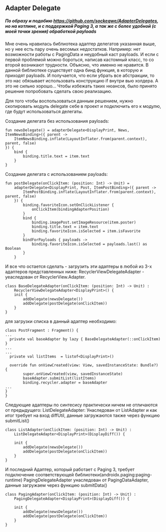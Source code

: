 ## **Adapter Delegate**

##### По образу и подобию https://github.com/sockeqwe/AdapterDelegates, но на котлине, и с поддержкой Paging 3, а так же с более удобной (с моей точки зрения) обработкой payloads

Мне очень нравилась библиотека адаптер делегатов указанная выше, но у нее есть пару очень весомых недостатков. Например: нет возможности работы с PagingData и неудобный каст payloads.
И если с первой проблемой можно бороться, написав кастомный класс, то со второй возникают трудности. 
Объясню, что именно не нравится. В данной библиотеке существует одна бинд функция, в которую и приходят payloads. И получается, что если убрать все абстракции, то это нас обязывает использовать
конструкцию if внутри вью холдера. А это не сильно хорошо... Чтобы избежать таких нюансов, было принято решение попробовать сделать свою реализацию.

Для того чтобы воспользоваться данным решением, нужно скопировать модуль delegate себе в проект и подключить его к модулю, где будут использоваться делегаты.

Создание делегата без использования payloads:
```
fun newsDelegate() = adapterDelegate<DisplayPrint, News, ItemNewsBinding>({ parent ->
    ItemNewsBinding.inflate(LayoutInflater.from(parent.context), parent, false)
}) {
    bind {
        binding.title.text = item.text
    }
}
```

Создание делегата c использованием payloads:
```
fun postDelegate(onClickItem: (position: Int) -> Unit) =
    adapterDelegate<DisplayPrint, Post, ItemPostBinding>({ parent ->
        ItemPostBinding.inflate(LayoutInflater.from(parent.context), parent, false)
    }) {
        binding.favoriteIcon.setOnClickListener {
            onClickItem(bindingAdapterPosition)
        }
        bind {
            binding.imagePost.setImageResource(item.poster)
            binding.title.text = item.text
            binding.favoriteIcon.isSelected = item.isFavorite
        }
        bindForPayloads { payloads ->
            binding.favoriteIcon.isSelected = payloads.last() as Boolean
        }
    }
```

И все что остается сделать - загрузить эти адаптеры в любой из 3-x адаптеров представленных ниже:
RecyclerViewDelegateAdapter - уеаследован от RecyclerView.Adapter.
```
class BaseDelegateAdapter(onClickItem: (position: Int) -> Unit) :
    RecyclerViewDelegateAdapter<DisplayPrint>() {
    init {
        addDelegate(newsDelegate())
        addDelegate(postDelegate(onClickItem))
    }
}
```

для загрузки списка в данный адаптер необходимо:
```
class PostFragment : Fragment() {
...
  private val baseAdapter by lazy { BaseDelegateAdapter(::onClickItem) }
...
...
  private val listItems  = listof<DisplayPrint>()
  
  override fun onViewCreated(view: View, savedInstanceState: Bundle?) {
        super.onViewCreated(view, savedInstanceState)
        baseAdapter.submitList(listItems)
        binding.recycler.adapter = baseAdapter
...
}
}
```
Следующие адаптеры по синтесису практически ничем не отличаются от предыдущего:
ListDelegateAdapter: Унаследован от ListAdapter и как итог требует на вход diffUtil, данные загружаются также через функцию submitList()

```
class ListAdapter(onClickItem: (position: Int) -> Unit) :
    ListDelegateAdapter<DisplayPrint>(DisplayDiff()) {

    init {
        addDelegate(newsDelegate())
        addDelegate(postDelegate(onClickItem))
    }
}

```
И последний Адаптер, который работает с Paging 3, требует подключение соответствующей библиотеки(androidx.paging:paging-runtime)
PagingDelegateAdapter унаследован от PagingDataAdapter, данные загружаем через функцию submitData()
```
class PagingAdapter(onClickItem: (position: Int) -> Unit) :
    PagingDelegateAdapter<DisplayPrint>(DisplayDiff()) {

    init {
        addDelegate(newsDelegate())
        addDelegate(postDelegate(onClickItem))
    }
}
```
